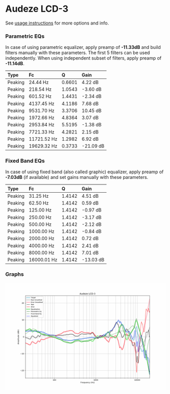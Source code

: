# Audeze LCD-3
See [usage instructions](https://github.com/jaakkopasanen/AutoEq#usage) for more options and info.

### Parametric EQs
In case of using parametric equalizer, apply preamp of **-11.33dB** and build filters manually
with these parameters. The first 5 filters can be used independently.
When using independent subset of filters, apply preamp of **-11.14dB**.

| Type    | Fc          |      Q | Gain      |
|:--------|:------------|:-------|:----------|
| Peaking | 24.44 Hz    | 0.6601 | 4.22 dB   |
| Peaking | 218.54 Hz   | 1.0543 | -3.60 dB  |
| Peaking | 601.52 Hz   | 1.4431 | -2.34 dB  |
| Peaking | 4137.45 Hz  | 4.1186 | 7.68 dB   |
| Peaking | 9531.70 Hz  | 3.3706 | 10.45 dB  |
| Peaking | 1972.66 Hz  | 4.8364 | 3.07 dB   |
| Peaking | 2953.84 Hz  | 5.5195 | -1.38 dB  |
| Peaking | 7721.33 Hz  | 4.2821 | 2.15 dB   |
| Peaking | 11721.52 Hz | 1.2982 | 6.92 dB   |
| Peaking | 19629.32 Hz | 0.3733 | -21.09 dB |

### Fixed Band EQs
In case of using fixed band (also called graphic) equalizer, apply preamp of **-7.03dB**
(if available) and set gains manually with these parameters.

| Type    | Fc          |      Q | Gain      |
|:--------|:------------|:-------|:----------|
| Peaking | 31.25 Hz    | 1.4142 | 4.51 dB   |
| Peaking | 62.50 Hz    | 1.4142 | 0.59 dB   |
| Peaking | 125.00 Hz   | 1.4142 | -0.97 dB  |
| Peaking | 250.00 Hz   | 1.4142 | -3.17 dB  |
| Peaking | 500.00 Hz   | 1.4142 | -2.12 dB  |
| Peaking | 1000.00 Hz  | 1.4142 | -0.84 dB  |
| Peaking | 2000.00 Hz  | 1.4142 | 0.72 dB   |
| Peaking | 4000.00 Hz  | 1.4142 | 2.41 dB   |
| Peaking | 8000.00 Hz  | 1.4142 | 7.01 dB   |
| Peaking | 16000.01 Hz | 1.4142 | -13.03 dB |

### Graphs
![](./Audeze%20LCD-3.png)